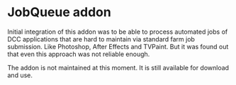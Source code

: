 # JobQueue addon
Initial integration of this addon was to be able to process automated jobs of DCC applications that are hard to maintain via standard farm job submission. Like Photoshop, After Effects and TVPaint. But it was found out that even this approach was not reliable enough.

The addon is not maintained at this moment. It is still available for download and use.
